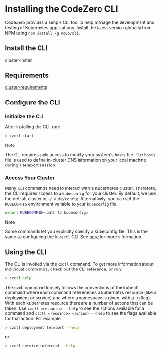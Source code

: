 # Installing the CodeZero CLI

CodeZero provides a simple CLI tool to help manage the development and testing of Kubernetes applications. Install the latest version globally from NPM using `npm install -g @c6o/cli`.

## Install the CLI

[cluster-install](../../_fragments/cli-install.md ':include')

## Requirements

[cluster-requirements](../../_fragments/cli-requirements.md ':include')

## Configure the CLI

### Initialize the CLI

After installing the CLI, run:

```bash
> czctl start
```

> [!NOTE]
> The CLI requires `sudo` access to modify your system's `hosts` file. The `hosts` file
> is used to define in-cluster DNS information on your local machine during a teleport session.

### Access Your Cluster

Many CLI commands need to interact with a Kubernetes cluster. Therefore, the CLI requires access to a `kubeconfig` for your cluster. By default, we use the default cluster in `~/.kube/config`. Alternatively, you can set the `KUBECONFIG` environment variable to your `kubeconfig` file.

```bash
export KUBECONFIG=<path to kubeconfig>
```

> [!NOTE]
> Some commands let you explicitly specify a kubeconfig file.
> This is the same as configuring the `kubectl` CLI. See [here](https://kubernetes.io/docs/concepts/configuration/organize-cluster-access-kubeconfig/) for more information.

## Using the CLI

The CLI is invoked via the `czctl` command. To get more information about individual commands, check out the CLI reference, or run:

```bash
> czctl help
```
The czctl command loosely follows the conventions of the kubectl command where each command refereneces a kubernetes resource 
(like a deployment or service) and where a namespace is given (with a -n flag). With each kubernetes resource there are a number of actions that can be taken. Use `czctl <resource> --help` to see the actions available for a command and `czctl <resource> <action> --help` to see the flags 
available for that action. For example:
```bash
> czctl deployment teleport --help
```
or
```bash
> czctl service intercept --help
```
